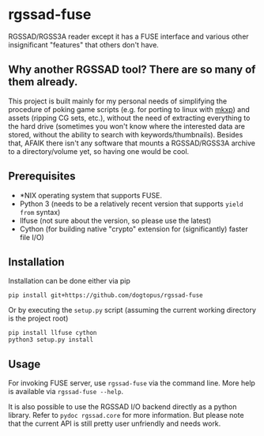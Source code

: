 # rgssad-fuse

RGSSAD/RGSS3A reader except it has a FUSE interface and various other
insignificant "features" that others don't have.

## Why another RGSSAD tool? There are so many of them already.

This project is built mainly for my personal needs of simplifying the procedure
of poking game scripts (e.g. for porting to linux with [mkxp][1]) and assets
(ripping CG sets, etc.), without the need of extracting everything to the hard
drive (sometimes you won't know where the interested data are stored, without
the ability to search with keywords/thumbnails). Besides that, AFAIK there isn't
any software that mounts a RGSSAD/RGSS3A archive to a directory/volume yet, so
having one would be cool.

## Prerequisites

- *NIX operating system that supports FUSE.
- Python 3 (needs to be a relatively recent version that supports `yield from`
  syntax)
- llfuse (not sure about the version, so please use the latest)
- Cython (for building native "crypto" extension for (significantly) faster file
  I/O)

## Installation

Installation can be done either via pip

```
pip install git+https://github.com/dogtopus/rgssad-fuse
```

Or by executing the `setup.py` script (assuming the current working directory is
the project root)

```
pip install llfuse cython
python3 setup.py install
```

## Usage

For invoking FUSE server, use `rgssad-fuse` via the command line. More help is
available via `rgssad-fuse --help`.

It is also possible to use the RGSSAD I/O backend directly as a python library.
Refer to `pydoc rgssad.core` for more information. But please note that the
current API is still pretty user unfriendly and needs work.

[1]: https://github.com/Ancurio/mkxp

